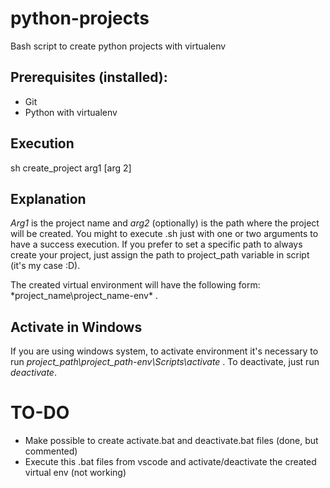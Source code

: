 # python-projects
Bash script to create python projects with virtualenv

## Prerequisites (installed):
- Git
- Python with virtualenv

## Execution
sh create_project arg1 [arg 2]

## Explanation
*Arg1* is the project name and *arg2* (optionally) is the path where the project will be created. You might to execute .sh just with one or two arguments to have a success execution. If you prefer to set a specific path to always create your project, just assign the path to project_path variable in script (it's my case :D). 

The created virtual environment will have the following form: *project_name\project_name-env\* .

## Activate in Windows
If you are using windows system, to activate environment it's necessary to run *project_path\project_path-env\Scripts\activate* . To deactivate, just run *deactivate*.

# TO-DO
- Make possible to create activate.bat and deactivate.bat files (done, but commented)
- Execute this .bat files from vscode and activate/deactivate the created virtual env (not working)
